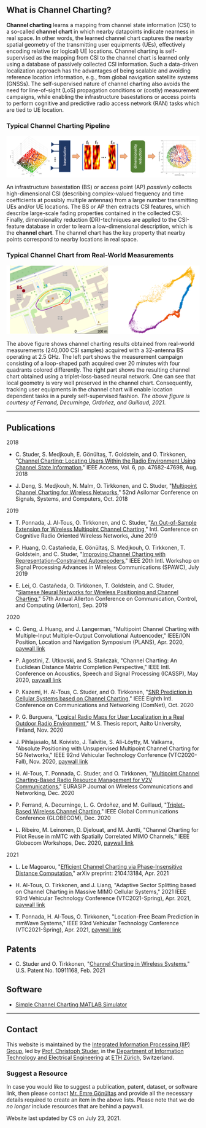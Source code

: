 ## What is Channel Charting?

**Channel charting** learns a mapping from channel state information (CSI) to a so-called **channel chart** in which nearby datapoints indicate nearness in real space. In other words, the learned channel chart captures the nearby spatial geometry of the transmitting user equipments (UEs), effectively encoding relative (or logical) UE locations. Channel charting is self-supervised as the mapping from CSI to the channel chart is learned only using a database of passively collected CSI information. Such a data-driven localization approach has the advantages of being scalable and avoiding reference location information, e.g., from global navigation satellite systems (GNSSs). The self-supervised nature of channel charting also avoids the need for line-of-sight (LoS) propagation conditions or (costly) measurement campaigns, while enabling the infrastructure basestations or access points to perform cognitive and predictive radio access network (RAN) tasks which are tied to UE location. 

### Typical Channel Charting Pipeline 

![channel charting pipeline](images/channel_charting_pipeline.png)

An infrastructure basestation (BS) or access point (AP) *passively* collects high-dimensional CSI (describing complex-valued frequency and time coefficients at possibly multiple antennas) from a large number transmitting UEs and/or UE locations. The BS or AP then extracts CSI features, which describe large-scale fading properties contained in the collected CSI. Finally, dimensionality reduction (DR)-techniques are applied to the CSI-feature database in order to learn a low-dimensional description, which is the **channel chart**. The channel chart has the key property that nearby points correspond to nearby locations in real space. 

### Typical Channel Chart from Real-World Measurements

![channel charting pipeline](images/real_channel_chart.png)

The above figure shows channel charting results obtained from real-world measurements (240,000 CSI samples) acquired with a 32-antenna BS operating at 2.5 GHz. The left part shows the measurement campaign consisting of a loop-shaped path acquired over 20 minutes with four quadrants colored differently. The right part shows the resulting channel chart obtained using a triplet-loss-based neural network. One can see that local geometry is very well preserved in the channel chart. Consequently, tracking user equipments in the channel chart will enable location dependent tasks in a purely self-supervised fashion. *The above figure is courtesy of Ferrand, Decurninge, Ordoñez, and Guillaud, 2021*.  

* * *

## Publications

2018 

* C. Studer, S. Medjkouh, E. Gönültaş, T. Goldstein, and O. Tirkkonen, "<a href="https://ieeexplore.ieee.org/abstract/document/8444621">Channel Charting: Locating Users Within  the Radio Environment Using Channel State Information</a>," IEEE Access, Vol. 6, pp. 47682-47698, Aug. 2018

* J. Deng, S. Medjkouh, N. Malm, O. Tirkkonen, and C. Studer, "<a href="https://www.research-collection.ethz.ch/handle/20.500.11850/461322">Multipoint Channel Charting for Wireless Networks</a>," 52nd Asilomar Conference on Signals, Systems, and Computers, Oct. 2018

2019 

* T. Ponnada, J. Al-Tous, O. Tirkkonen, and C. Studer, "<a href="https://www.research-collection.ethz.ch/handle/20.500.11850/461386">An Out-of-Sample Extension for Wireless Multipoint Channel Charting</a>," Intl. Conference on Cognitive Radio Oriented Wireless Networks, June 2019

* P. Huang, O. Castañeda, E. Gönültaş, S. Medjkouh, O. Tirkkonen, T. Goldstein, and C. Studer, "<a href="https://arxiv.org/abs/1908.02878">Improving Channel Charting with Representation-Constrained Autoencoders</a>," IEEE 20th Intl. Workshop on Signal Processing Advances in Wireless Communications (SPAWC), July 2019

* E. Lei, O. Castañeda, O. Tirkkonen, T. Goldstein, and C. Studer, "<a href="https://arxiv.org/abs/1909.13355">Siamese Neural Networks for Wireless Positioning and Channel Charting</a>," 57th Annual Allerton Conference on Communication, Control, and Computing (Allerton), Sep. 2019

2020

* C. Geng, J. Huang, and J. Langerman, "Multipoint Channel Charting with Multiple-Input Multiple-Output Convolutional Autoencoder," IEEE/ION Position, Location and Navigation Symposium (PLANS), Apr. 2020, <a href="https://ieeexplore.ieee.org/document/9109875">paywall link</a>

* P. Agostini, Z. Utkovski, and S. Stańczak, "Channel Charting: An Euclidean Distance Matrix Completion Perspective," IEEE Intl. Conference on Acoustics, Speech and Signal Processing (ICASSP), May 2020, <a href="https://ieeexplore.ieee.org/abstract/document/9053639">paywall link</a>

* P. Kazemi, H. Al-Tous, C. Studer, and O. Tirkkonen, "<a href="https://acris.aalto.fi/ws/portalfiles/portal/61183483/SNR_Prediction_in_Cellular_Systems_based_on_Channel_Charting.pdf">SNR Prediction in Cellular Systems based on Channel Charting</a>," IEEE Eighth Intl. Conference on Communications and Networking (ComNet), Oct. 2020

* P. G. Burguera, "<a href="https://aaltodoc.aalto.fi/bitstream/handle/123456789/97603/master_Garau_Burguera_Pere_2020.pdf?sequence=1">Logical Radio Maps for User Localization in a Real Outdoor Radio Environment</a>," M.S. Thesis report, Aalto University, Finland, Nov. 2020

* J. Pihlajasalo, M. Koivisto, J. Talvitie, S. Ali-Löytty, M. Valkama, "Absolute Positioning with Unsupervised Multipoint Channel Charting for 5G Networks," IEEE 92nd Vehicular Technology Conference (VTC2020-Fall), Nov. 2020, <a href="https://ieeexplore.ieee.org/document/9348571">paywall link</a>

* H. Al-Tous, T. Ponnada, C. Studer, and O. Tirkkonen, "<a href="https://www.research-collection.ethz.ch/handle/20.500.11850/452594">Multipoint Channel Charting-Based Radio Resource Management for V2V Communications</a>," EURASIP Journal on Wireless Communications and Networking, Dec. 2020

* P. Ferrand, A. Decurninge, L. G. Ordoñez, and M. Guillaud, "<a href="https://arxiv.org/abs/2005.12242">Triplet-Based Wireless Channel Charting</a>," IEEE Global Communications Conference (GLOBECOM), Dec. 2020

* L. Ribeiro, M. Leinonen, D. Djelouat, and M. Juntti, "Channel Charting for Pilot Reuse in mMTC with Spatially Correlated MIMO Channels,"  IEEE Globecom Workshops, Dec. 2020, <a href="https://ieeexplore.ieee.org/abstract/document/9367434">paywall link</a>

2021

* L. Le Magoarou, "<a href="https://arxiv.org/abs/2104.13184">Efficient Channel Charting via Phase-Insensitive Distance Computation</a>," arXiv preprint: 2104.13184, Apr. 2021

* H. Al-Tous, O. Tirkkonen, and J. Liang, "Adaptive Sector Splitting based on Channel Charting in Massive MIMO Cellular Systems," 2021 IEEE 93rd Vehicular Technology Conference (VTC2021-Spring), Apr. 2021, <a href="https://ieeexplore.ieee.org/document/9448830">paywall link</a>

* T. Ponnada, H. Al-Tous, O. Tirkkonen, "Location-Free Beam Prediction in mmWave Systems," IEEE 93rd Vehicular Technology Conference (VTC2021-Spring), Apr. 2021, <a href="https://ieeexplore.ieee.org/document/9448938">paywall link</a>


## Patents

* C. Studer and O. Tirkkonen, "<a href="https://patents.google.com/patent/US10911168B2/en">Channel Charting in Wireless Systems</a>," U.S. Patent No. 10911168, Feb. 2021

## Software

* <a href="https://github.com/IIP-Group/ChannelCharting">Simple Channel Charting MATLAB Simulator</a>

* * *

## Contact

This website is maintained by the <a href="https://iip.ethz.ch/">Integrated Information Processing (IIP) Group</a>, led by <a href="mailto:studer@ethz.ch?subject=Channel Charting Repository">Prof. Christoph Studer</a>, in the <a href="https://ee.ethz.ch/">Department of Information Technology and Electrical Engineering</a> at <a href="https://ethz.ch/en.html">ETH Zürich</a>, Switzerland. 

### Suggest a Resource

In case you would like to suggest a publication, patent, dataset, or software link, then please contact  <a href="mailto:eg566@cornell.edu?subject=New Channel Charting Resource">Mr. Emre Gönültaş</a> and provide all the necessary details required to create an item in the above lists. Please note that we do *no longer* include resources that are behind a paywall. 

Website last updated by CS on July 23, 2021. 
